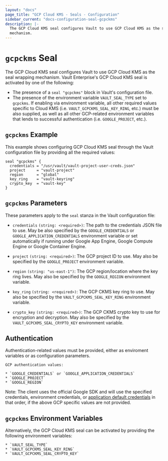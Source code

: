 ```yaml
---
layout: "docs"
page_title: "GCP Cloud KMS - Seals - Configuration"
sidebar_current: "docs-configuration-seal-gcpckms"
description: |-
  The GCP Cloud KMS seal configures Vault to use GCP Cloud KMS as the seal wrapping
  mechanism.
---
```


# `gcpckms` Seal

The GCP Cloud KMS seal configures Vault to use GCP Cloud KMS as the seal
wrapping mechanism. Vault Enterprise's GCP Cloud KMS seal is activated by one of
the following:

* The presence of a `seal "gcpckms"` block in Vault's configuration file.
* The presence of the environment variable `VAULT_SEAL_TYPE` set to `gcpckms`.
  If enabling via environment variable, all other required values specific to
  Cloud KMS (i.e. `VAULT_GCPCKMS_SEAL_KEY_RING`, etc.) must be also supplied, as
  well as all other GCP-related environment variables that lends to successful
  authentication (i.e. `GOOGLE_PROJECT`, etc.).

## `gcpckms` Example

This example shows configuring GCP Cloud KMS seal through the Vault
configuration file by providing all the required values:

```hcl
seal "gcpckms" {
  credentials = "/usr/vault/vault-project-user-creds.json"
  project     = "vault-project"
  region      = "global"
  key_ring    = "vault-keyring"
  crypto_key  = "vault-key"
}
```

## `gcpckms` Parameters

These parameters apply to the `seal` stanza in the Vault configuration file:

- `credentials` `(string: <required>)`: The path to the credentials JSON file
  to use. May be also specified by the `GOOGLE_CREDENTIALS` or
  `GOOGLE_APPLICATION_CREDENTIALS` environment variable or set automatically if
  running under Google App Engine, Google Compute Engine or Google Container
  Engine.

- `project` `(string: <required>)`: The GCP project ID to use. May also be
  specified by the `GOOGLE_PROJECT` environment variable.

- `region` `(string: "us-east-1")`: The GCP region/location where the key ring
  lives. May also be specified by the `GOOGLE_REGION` environment variable.

- `key_ring` `(string: <required>)`: The GCP CKMS key ring to use. May also be
  specified by the `VAULT_GCPCKMS_SEAL_KEY_RING` environment variable.

- `crypto_key` `(string: <required>)`: The GCP CKMS crypto key to use for
  encryption and decryption. May also be specified by the
  `VAULT_GCPCKMS_SEAL_CRYPTO_KEY` environment variable.

## Authentication

Authentication-related values must be provided, either as enviroment
variables or as configuration parameters.

```text
GCP authentication values:

* `GOOGLE_CREDENTIALS` or `GOOGLE_APPLICATION_CREDENTIALS`
* `GOOGLE_PROJECT`
* `GOOGLE_REGION`
```

Note: The client uses the official Google SDK and will use the specified
credentials, environment credentials, or [application default
credentials](https://developers.google.com/identity/protocols/application-default-credentials)
in that order, if the above GCP specific values are not provided.

## `gcpckms` Environment Variables

Alternatively, the GCP Cloud KMS seal can be activated by providing the following
environment variables:

```text
* `VAULT_SEAL_TYPE`
* `VAULT_GCPCKMS_SEAL_KEY_RING`
* `VAULT_GCPCKMS_SEAL_CRYPTO_KEY`
```
